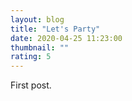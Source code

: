 ```yaml
---
layout: blog
title: "Let's Party"
date: 2020-04-25 11:23:00 
thumbnail: ""
rating: 5
---
```


First post.